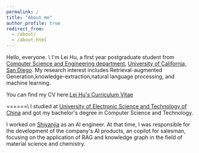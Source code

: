 ```yaml
---
permalink: /
title: "About me"
author_profile: true
redirect_from: 
  - /about/
  - /about.html
---
```

Hello, everyone. \\
I'm Lei Hu, a first year postgraduate student from [Computer Science and Engineering department](https://cse.ucsd.edu/), [University of California, San Diego](https://ucsd.edu/). My research interest includes Retrieval-augmented Generation,knowledge-extraction,natural language processing, and machine learning.

You can find my CV here:[Lei Hu's Curriculum Vitae](../images/Lei_Hu_CV_1011.pdf)

======\\
I studied at [University of Electronic Science and Technology of China](https://www.uestc.edu.cn/) and got my bachelor's degree in Computer Science and Technology.

I worked on [Shiyanjia](https://www.shiyanjia.com/) as an AI engineer. At that time, I was responsible for the development of the company's AI products, an copilot for salesman, focusing on the application of RAG and knowledge graph in the field of material science and chemistry.



